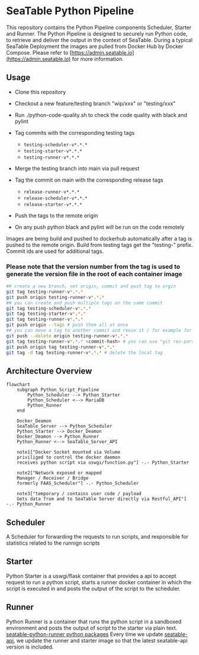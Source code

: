 # SeaTable Python Pipeline
This repository contains the Python Pipeline components Scheduler, Starter and Runner.
The Python Pipeline is designed to securely run Python code, to retrieve and deliver the output in the context of SeaTable.
During a typical SeaTable Deployment the images are pulled from Docker Hub by Docker Compose. Please refer to [https://admin.seatable.io](https://admin.seatable.io) for more information.

## Usage
- Clone this repository
- Checkout a new feature/testing branch "wip/xxx" or "testing/xxx"
- Run ./python-code-quality.sh to check the code quality with black and pylint

- Tag commits with the corresponding testing tags
  - `testing-scheduler-v*.*.*`
  - `testing-starter-v*.*.*`
  - `testing-runner-v*.*.*`
- Merge the testing branch into main via pull request
- Tag the commit on main with the corresponding release tags
  - `release-runner-v*.*.*`
  - `release-scheduler-v*.*.*`
  - `release-starter-v*.*.*`
- Push the tags to the remote origin

- On any push python black and pylint will be run on the code remotely

 Images are being build and pushed to dockerhub automatically after a tag is pushed to the remote origin.
 Build from testing tags get the "testing-" prefix. Commit ids are used for additional tags.

 ### Please note that the version number from the tag is used to generate the version file in the root of each container image

 ```bash
## create a new branch, set origin, commit and push tag to orgin
git tag testing-runner-v*.*.*
git push origin testing-runner-v*.*.*
## you can create and push multiple tags on the same commit
git tag testing-scheduler-v*.*.*
git tag testing-starter-v*.*.*
git tag testing-runner-v*.*.*
git push origin --tags # push them all at once
## you can move a tag to another commit and reuse it / for example for emergency fixes or to only use one testing version
git push --delete origin testing-runner-v*.*.*
git tag testing-runner-v*.*.* <commit-hash> # you can use "git rev-parse --short HEAD" to get the current local checkout commit hash
git push origin tag testing-runner-v*.*.*
git tag -d tag testing-runner-v*.*.* # delete the local tag
 ```
## Architecture Overview
```mermaid
flowchart
    subgraph Python_Script_Pipeline
        Python_Scheduler --> Python_Starter
        Python_Scheduler <--> MariaDB
        Python_Runner
    end

    Docker_Deamon
    SeaTable_Server --> Python_Scheduler
    Python_Starter --> Docker_Deamon
    Docker_Deamon --> Python_Runner
    Python_Runner <--> SeaTable_Server_API

    note1["Docker Socket mounted via Volume
    priviliged to control the docker daemon
    receives python script via uswgi/function.py"] -.- Python_Starter

    note2["Network exposed or mapped
    Manager / Receiver / Bridge
    formerly FAAS_Scheduler"] -.- Python_Scheduler

    note3["temporary / contains user code / payload
    Gets data from and to SeaTable Server directly via Restful_API"] -.- Python_Runner
```

## Scheduler
A Scheduler for forwarding the requests to run scripts, and responsible for statistics related to the runnign scripts

## Starter
Python Starter is a uswgi/flask container that provides a api to accept request to run a python script, starts a runner docker container in which the script is executed in and posts the output of the script to the scheduler.

## Runner
Python Runner is a container that runs the python script in a sandboxed environment and posts the output of script to the starter via plain text.
[seatable-python-runner python packages](https://github.com/seatable/python-pipeline/blob/main/runner/requirements.txt)
Every time we update [seatable-api](https://pypi.org/project/seatable-api/), we update the runner and starter image so that the latest seatable-api version is included.
